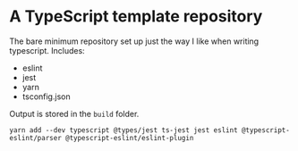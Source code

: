 # A TypeScript template repository

The bare minimum repository set up just the way I like when writing typescript. Includes:

- eslint
- jest
- yarn
- tsconfig.json

Output is stored in the `build` folder.

```
yarn add --dev typescript @types/jest ts-jest jest eslint @typescript-eslint/parser @typescript-eslint/eslint-plugin
```